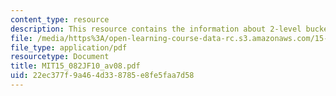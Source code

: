 ```yaml
---
content_type: resource
description: This resource contains the information about 2-level bucket algorithm.
file: /media/https%3A/open-learning-course-data-rc.s3.amazonaws.com/15-082j-network-optimization-fall-2010/22ec377f9a464d338785e8fe5faa7d58_MIT15_082JF10_av08.pdf
file_type: application/pdf
resourcetype: Document
title: MIT15_082JF10_av08.pdf
uid: 22ec377f-9a46-4d33-8785-e8fe5faa7d58
---
```


